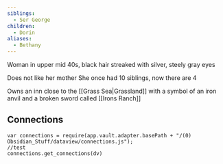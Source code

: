 ```yaml
---
siblings:
  - Ser George
children:
  - Dorin
aliases:
  - Bethany
---
```

Woman in upper mid 40s, black hair streaked with silver, steely gray eyes

Does not like her mother
She once had 10 siblings, now there are 4

Owns an inn close to the [[Grass Sea|Grassland]] with a symbol of an iron anvil and a broken sword called [[Irons Ranch]]

## Connections

```dataviewjs
var connections = require(app.vault.adapter.basePath + "/(0) Obsidian_Stuff/dataview/connections.js");
//test
connections.get_connections(dv)
```
